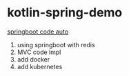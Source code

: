# kotlin-spring-demo
[springboot code auto](https://start.spring.io/)

1. using springboot with redis
2. MVC code impl
3. add docker
4. add kubernetes
